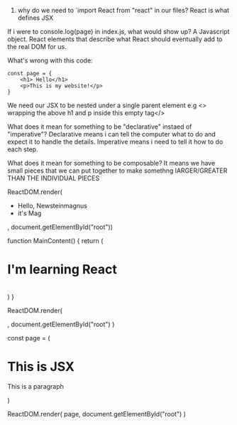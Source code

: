 1. why do we need to `import React from "react" in our files?
React is what defines JSX

If i were to console.log(page) in index.js, what would show up?
A Javascript object. React elements that describe what React should eventually add to the real DOM for us.

What's wrong with this code: 
```
const page = {
    <h1> Hello</h1>
    <p>This is my website!</p>
}
```
We need our JSX to be nested  under a single parent element e.g <> wrapping the above h1 and p inside this empty tag</>

What does it mean for something to be "declarative" instaed of "imperative"?
Declarative means i can tell the computer what to do and expect it to handle the details. Imperative means i need to tell it how to do each step.

What does it mean for something to be composable?
It means we have small pieces that we can put together to make somethng lARGER/GREATER THAN THE INDIVIDUAL PIECES


ReactDOM.render(<ul>
    <li>Hello, Newsteinmagnus</li>
    <li>it's Mag</li></ul>,
    document.getElementById("root"))

function MainContent() {
    return (
        <h1>I'm learning React</h1>    
    )
}

ReactDOM.render(
    <div>
        <MainContent />
    </div>,
    document.getElementById("root")
)


const page = (
    <div>
        <h1 className="header">This is JSX</h1>
        <p>This is a paragraph</p>
    </div>
)

ReactDOM.render(
    page,
    document.getElementById("root")
)